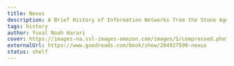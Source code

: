 ```yaml
---
title: Nexus
description: A Brief History of Information Networks from the Stone Age to AI
tags: history
author: Yuval Noah Harari
cover: https://images-na.ssl-images-amazon.com/images/S/compressed.photo.goodreads.com/books/1709986452i/204927599.jpg
externalUrl: https://www.goodreads.com/book/show/204927599-nexus
status: shelf
---
```

